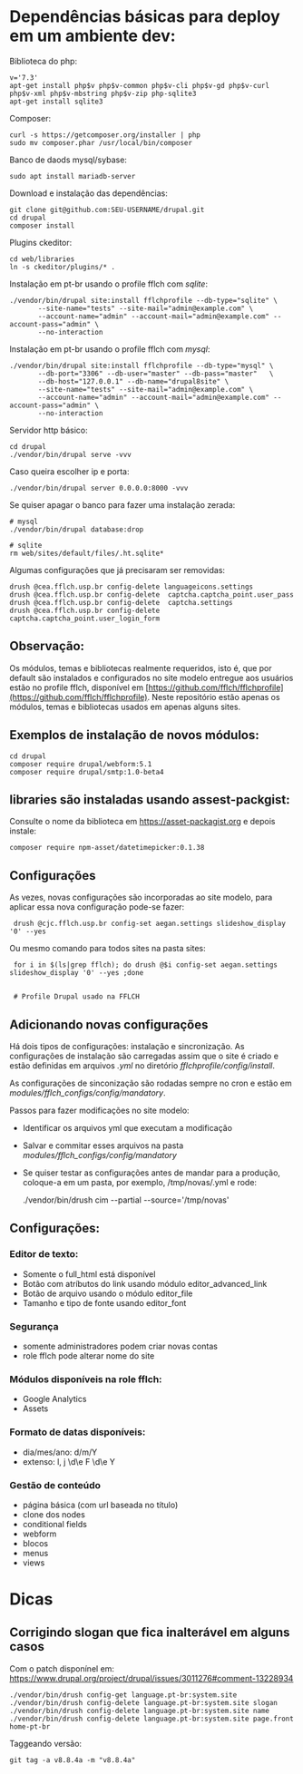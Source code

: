 # Dependências básicas para deploy em um ambiente dev:

Biblioteca do php:

    v='7.3'
    apt-get install php$v php$v-common php$v-cli php$v-gd php$v-curl php$v-xml php$v-mbstring php$v-zip php-sqlite3
    apt-get install sqlite3

Composer:

    curl -s https://getcomposer.org/installer | php
    sudo mv composer.phar /usr/local/bin/composer

Banco de daods mysql/sybase:

    sudo apt install mariadb-server

Download e instalação das dependências:

    git clone git@github.com:SEU-USERNAME/drupal.git
    cd drupal
    composer install

Plugins ckeditor:

    cd web/libraries
    ln -s ckeditor/plugins/* .

Instalação em pt-br usando o profile fflch com *sqlite*:

    ./vendor/bin/drupal site:install fflchprofile --db-type="sqlite" \
           --site-name="tests" --site-mail="admin@example.com" \
           --account-name="admin" --account-mail="admin@example.com" --account-pass="admin" \
           --no-interaction

Instalação em pt-br usando o profile fflch com *mysql*:

    ./vendor/bin/drupal site:install fflchprofile --db-type="mysql" \
           --db-port="3306" --db-user="master" --db-pass="master"   \
           --db-host="127.0.0.1" --db-name="drupal8site" \
           --site-name="tests" --site-mail="admin@example.com" \
           --account-name="admin" --account-mail="admin@example.com" --account-pass="admin" \
           --no-interaction

Servidor http básico:

    cd drupal
    ./vendor/bin/drupal serve -vvv

Caso queira escolher ip e porta:

    ./vendor/bin/drupal server 0.0.0.0:8000 -vvv

Se quiser apagar o banco para fazer uma instalação zerada:

    # mysql
    ./vendor/bin/drupal database:drop

    # sqlite
    rm web/sites/default/files/.ht.sqlite*


Algumas configurações que já precisaram ser removidas:

    drush @cea.fflch.usp.br config-delete languageicons.settings
    drush @cea.fflch.usp.br config-delete  captcha.captcha_point.user_pass
    drush @cea.fflch.usp.br config-delete  captcha.settings
    drush @cea.fflch.usp.br config-delete captcha.captcha_point.user_login_form

## Observação:

Os módulos, temas e bibliotecas realmente requeridos, isto é, que por default são instalados e configurados no site modelo entregue aos usuários estão no profile fflch,
disponível em [https://github.com/fflch/fflchprofile](https://github.com/fflch/fflchprofile). Neste repositório estão apenas os módulos, temas e
bibliotecas usados em apenas alguns sites.

## Exemplos de instalação de novos módulos:

    cd drupal
    composer require drupal/webform:5.1
    composer require drupal/smtp:1.0-beta4

## libraries são instaladas usando assest-packgist:

Consulte o nome da biblioteca em https://asset-packagist.org e
depois instale:

    composer require npm-asset/datetimepicker:0.1.38

 ## Configurações

 As vezes, novas configurações são incorporadas ao site modelo, para aplicar essa
 nova configuração pode-se fazer:

     drush @cjc.fflch.usp.br config-set aegan.settings slideshow_display '0' --yes

 Ou mesmo comando para todos sites na pasta sites:

     for i in $(ls|grep fflch); do drush @$i config-set aegan.settings slideshow_display '0' --yes ;done


     # Profile Drupal usado na FFLCH

## Adicionando novas configurações

Há dois tipos de configurações: instalação e sincronização.
As configurações de instalação são carregadas assim que o site é criado
e estão definidas em arquivos *.yml* no diretório *fflchprofile/config/install*.

As configurações de sinconização são rodadas sempre no cron e estão
em *modules/fflch_configs/config/mandatory*.

Passos para fazer modificações no site modelo:

 - Identificar os arquivos yml que executam a modificação
 - Salvar e commitar esses arquivos na pasta *modules/fflch_configs/config/mandatory*

 - Se quiser testar as configurações antes de mandar para a produção, coloque-a em um pasta,
por exemplo, /tmp/novas/.yml e rode:

    ./vendor/bin/drush cim --partial --source='/tmp/novas'

## Configurações:

### Editor de texto:

 - Somente o full_html está disponível
 - Botão com atríbutos do link usando módulo editor_advanced_link
 - Botão de arquivo usando o módulo editor_file
 - Tamanho e tipo de fonte usando editor_font

### Segurança

 - somente administradores podem criar novas contas
 - role fflch pode alterar nome do site

### Módulos disponíveis na role fflch:

 - Google Analytics
 - Assets

### Formato de datas disponíveis:

 - dia/mes/ano: d/m/Y
 - extenso: l, j \d\e F \d\e Y

### Gestão de conteúdo

 - página básica (com url baseada no título)
 - clone dos nodes
 - conditional fields
 - webform
 - blocos
 - menus
 - views

# Dicas

## Corrigindo slogan que fica inalterável em alguns casos
Com o patch disponínel em: https://www.drupal.org/project/drupal/issues/3011276#comment-13228934


    ./vendor/bin/drush config-get language.pt-br:system.site
    ./vendor/bin/drush config-delete language.pt-br:system.site slogan
    ./vendor/bin/drush config-delete language.pt-br:system.site name
    ./vendor/bin/drush config-delete language.pt-br:system.site page.front home-pt-br

Taggeando versão:

    git tag -a v8.8.4a -m "v8.8.4a"

